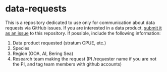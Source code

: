 # data-requests

This is a repository dedicated to use only for communication about data requests via GitHub issues. If you are interested in a data product, [submit it as an issue](https://github.com/afsc-gap-products/data-requests/issues) to this repository. If possible, include the following information:

1. Data product requested (stratum CPUE, etc.)
2. Species
3. Region (GOA, AI, Bering Sea)
4. Research team making the request (PI /requester name if you are not the PI, and tag team members with github accounts)

